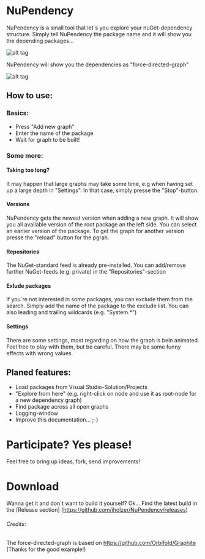 # NuPendency
NuPendency is a small tool that let´s you explore your nuGet-dependency structure. Simply tell NuPendency the package name and it will show you the depending packages...

![alt tag](https://ci.appveyor.com/api/projects/status/gum550q6d7agra1a?svg=true)

NuPendency will show you the dependencies as "force-directed-graph"

![alt tag](https://raw.githubusercontent.com/jholzer/NuPendency/master/NuPendencyScreenshot.png)

## How to use:
### Basics:
- Press "Add new graph"
- Enter the name of the package
- Wait for graph to be built!

### Some more:
#### Taking too long?
It may happen that large graphs may take some time, e.g when having set up a large depth in "Settings". In that case, simply presse the "Stop"-button.
####  Versions
NuPendency gets the newest version when adding a new graph. It will show you all available version of the root package an the left side. You can select an earlier version of the package. To get the graph for another version presse the "reload" button for the pgrah.
#### Repositories
The NuGet-standard feed is already pre-installed. You can add/remove further NuGet-feeds (e.g. private) in the "Repositories"-section
#### Exlude packages
If you´re not interested in some packages, you can exclude them from the search. Simply add the name of the package to the exclude list. You can also leading and trailing wildcards (e.g. "System.*")
#### Settings
There are some settings, most regarding on how the graph is bein animated. Feel free to play with them, but be careful. There may be some funny effects with wrong values.
## Planed features:
- Load packages from Visual Studio-Solution/Projects
- "Explore from here" (e.g. right-click on node and use it as root-node for a new dependency graph)
- Find package across all open graphs
- Logging-window
- Improve this documentation... ;-)

# Participate? Yes please!
Feel free to bring up ideas, fork, send improvements!

# Download
Wanna get it and don´t want to build it yourself? Ok... 
Find the latest build in the [Release section] (https://github.com/jholzer/NuPendency/releases)
###### Credits:
The force-directed-graph is based on https://github.com/Orbifold/Graphite (Thanks for the good example!)
